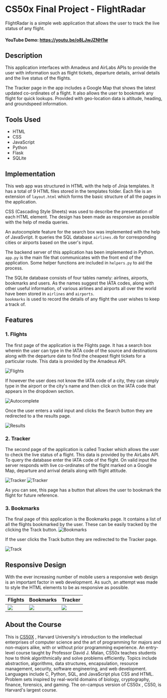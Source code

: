 
# CS50x Final Project - FlightRadar

FlightRadar is a simple web application that allows the user to track the live status of any flight. 
#### YouTube Demo: https://youtu.be/o8LJwJZNH1w


## Description

This application interfaces with Amadeus and AirLabs APIs to provide the user with information such as flight tickets, departure details, arrival details and the live status of the flights.

The Tracker page in the app includes a Google Map that shows the latest updated co-ordinates of a flight. It also allows the user to bookmark any flight for quick lookups. Provided with geo-location data is altitude, heading, and groundspeed information.

## Tools Used
- HTML 
- CSS
- JavaScript
- Python
- Flask
- SQLite

## Implementation

This web app was structured in HTML with the help of Jinja templates. It has a total of 9 HTML files stored in the templates folder. Each file is an extension of `layout.html` which forms the basic structure of all the pages in the application. 

CSS (Cascading Style Sheets) was used to describe the presentation of each HTML element. The design has been made as responsive as possible with the help of media queries.

An autocomplete feature for the search box was implemented with the help of JavaSvript. It queries the SQL database `airlines.db` for corresponding cities or airports based on the user's input. 

The backend server of this application has been implemented in Python. `app.py` is the main file that communicates with the front end of the application. Some helper functions are included in `helpers.py` to aid the process.

The SQLite database consists of four tables namely: airlines, airports, bookmarks and users. As the names suggest the IATA codes, along with other useful information, of various airlines and airports all over the world have been stored in `airlines` and `airports`. \
`bookmarks` is used to record the details of any flight the user wishes to keep a track of. 

## Features 

### 1. Flights
The first page of the application is the Flights page. It has a search box wherein the user can type in the IATA code of the source and destinations along with the departure date to find the cheapest flight tickets for a particular route. This data is provided by the Amadeus API.

![Flights](/static/preview/flights.png)

If however the user does not know the IATA code of a city, they can simply type in the airport or the city's name and then click on the IATA code that appears in the dropdown section.

![Autocomplete](/static/preview/autocomplete.png)

Once the user enters a valid input and clicks the Search button they are redirected to a the results page.

![Results](/static/preview/results.png)


### 2. Tracker
The second page of the application is called Tracker which allows the user to check the live status of a flight. This data is provided by the AirLabs API. 
To query the database enter the IATA code of the flight. On valid input the server responds with live co-ordinates of the flight marked on a Google Map, departure and arrival details along with flight attitude.
 
![Tracker](/static/preview/tracker.png)
![Tracker](/static/preview/tracker2.png)

As you can see, this page has a button that allows the user to bookmark the flight for future reference.

### 3. Bookmarks

The final page of this application is the Bookmarks page. It contains a list of all the flights bookmarked by the user. These can be easily tracked by the clicking the Track button.
![Bookmarks](/static/preview/bookmark.png)

If the user clicks the Track button they are redirected to the Tracker page. 

![Track](/static/preview/track.png)


## Responsive Design
With the ever increasing number of mobile users a responsive web design is an important factor in web development. As such, an attempt was made to style the HTML elements to be as responsive as possible. 

| Flights | Bookmarks | Tracker |
|--------------|--------------|-------------|
|![](/static/preview/responsive1.png)|![](/static/preview/responsive2.png)|![](/static/preview/responsive3.png)|


## About the Course
This is [CS50X](https://cs50.harvard.edu/x/2022/) , Harvard University's introduction to the intellectual enterprises of computer science and the art of programming for majors and non-majors alike, with or without prior programming experience. An entry-level course taught by Professor David J. Malan, CS50x teaches students how to think algorithmically and solve problems efficiently. Topics include abstraction, algorithms, data structures, encapsulation, resource management, security, software engineering, and web development. Languages include C, Python, SQL, and JavaScript plus CSS and HTML. Problem sets inspired by real-world domains of biology, cryptography, finance, forensics, and gaming. The on-campus version of CS50x , CS50, is Harvard's largest course.

